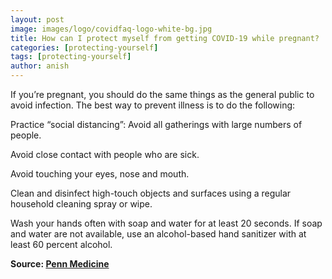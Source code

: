 ```yaml
---
layout: post
image: images/logo/covidfaq-logo-white-bg.jpg
title: How can I protect myself from getting COVID-19 while pregnant?
categories: [protecting-yourself]
tags: [protecting-yourself]
author: anish
---
```


If you’re pregnant, you should do the same things as the general public to avoid infection. The best way to prevent illness is to do the following:

Practice “social distancing”: Avoid all gatherings with large numbers of people.

Avoid close contact with people who are sick.

Avoid touching your eyes, nose and mouth.

Clean and disinfect high-touch objects and surfaces using a regular household cleaning spray or wipe.

Wash your hands often with soap and water for at least 20 seconds. If soap and water are not available, use an alcohol-based hand sanitizer with at least 60 percent alcohol.

**Source: [Penn Medicine](https://www.pennmedicine.org/coronavirus/frequently-asked-questions-about-covid-19)**